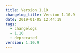 ```yaml
---
title: Version 1.10
changelog_title: Version 1.10.9
date: 2019-01-05 12:44:19
tags:
  - changelogs
  - 1.10
  - deprecated
version: 1.10.9
---
```


<script src="https://gist.github.com/spinnaker-release/8c6e6abe2a0016b823b900523e82cba1.js"/>
